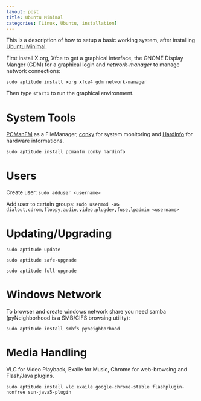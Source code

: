 ```yaml
---
layout: post
title: Ubuntu Minimal
categories: [Linux, Ubuntu, installation]
---
```


This is a description of how to setup a basic working system, after installing [Ubuntu Minimal](https://help.ubuntu.com/community/Installation/MinimalCD).

First install X.org, Xfce to get a graphical interface, the GNOME Display Manger (GDM) for a graphical login and _network-manager_ to manage network connections:

`sudo aptitude install xorg xfce4 gdm network-manager`

Then type `startx` to run the graphical environment.

System Tools
============

[PCManFM](http://pcmanfm.sourceforge.net/) as a FileManager, [conky](http://conky.sourceforge.net/) for system monitoring and [HardInfo](http://hardinfo.berlios.de/) for hardware informations.

`sudo aptitude install pcmanfm conky hardinfo`

Users
=====

Create user:
`sudo adduser <username>`

Add user to certain groups:
`sudo usermod -aG dialout,cdrom,floppy,audio,video,plugdev,fuse,lpadmin <username>`

Updating/Upgrading
==================

`sudo aptitude update`

`sudo aptitude safe-upgrade`

`sudo aptitude full-upgrade`

Windows Network
===============

To browser and create windows network share you need samba (pyNeighborhood is a SMB/CIFS browsing utility):

`sudo aptitude install smbfs pyneighborhood`

Media Handling
==============

VLC for Video Playback, Exaile for Music, Chrome for web-browsing and Flash/Java plugins.

`sudo aptitude install vlc exaile google-chrome-stable flashplugin-nonfree sun-java5-plugin`